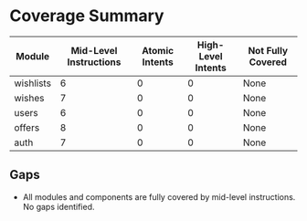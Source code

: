 # Coverage Summary

| Module     | Mid-Level Instructions | Atomic Intents | High-Level Intents | Not Fully Covered |
|------------|-----------------------|----------------|--------------------|------------------|
| wishlists  | 6                     | 0              | 0                  | None             |
| wishes     | 7                     | 0              | 0                  | None             |
| users      | 6                     | 0              | 0                  | None             |
| offers     | 8                     | 0              | 0                  | None             |
| auth       | 7                     | 0              | 0                  | None             |

## Gaps

- All modules and components are fully covered by mid-level instructions. No gaps identified. 